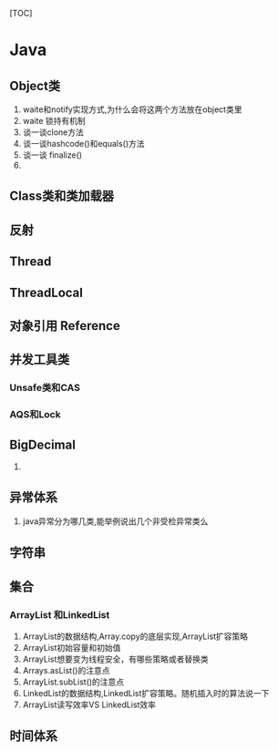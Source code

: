 [TOC]

# Java

## Object类

1.  waite和notify实现方式,为什么会将这两个方法放在object类里
2. waite 锁持有机制
3.  谈一谈clone方法
4.  谈一谈hashcode()和equals()方法
5.  谈一谈 finalize() 
6.  

## Class类和类加载器

## 反射

## Thread

## ThreadLocal

## 对象引用 Reference

## 并发工具类

### Unsafe类和CAS

### AQS和Lock

## BigDecimal

1. 

## 异常体系

1.  java异常分为哪几类,能举例说出几个非受检异常类么

## 字符串

## 集合

### ArrayList 和LinkedList

1.  ArrayList的数据结构,Array.copy的底层实现,ArrayList扩容策略
2. ArrayList初始容量和初始值
3. ArrayList想要变为线程安全，有哪些策略或者替换类
4. Arrays.asList()的注意点
5. ArrayList.subList()的注意点
6.  LinkedList的数据结构,LinkedList扩容策略。随机插入时的算法说一下
7.  ArrayList读写效率VS LinkedList效率

## 时间体系